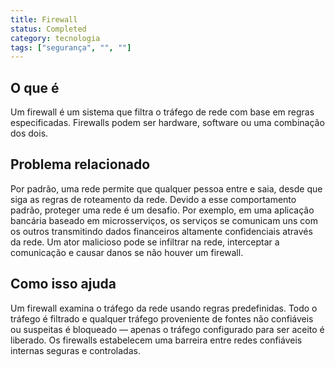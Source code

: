 ```yaml
---
title: Firewall
status: Completed
category: tecnologia
tags: ["segurança", "", ""]
---
```


## O que é

Um firewall é um sistema que filtra o tráfego de rede com base em regras especificadas. Firewalls podem ser hardware, software ou uma combinação dos dois.

## Problema relacionado
 
Por padrão, uma rede permite que qualquer pessoa entre e saia, desde que siga as regras de roteamento da rede. Devido a esse comportamento padrão, proteger uma rede é um desafio. Por exemplo, em uma aplicação bancária baseado em microsserviços, os serviços se comunicam uns com os outros transmitindo dados financeiros altamente confidenciais através da rede. Um ator malicioso pode se infiltrar na rede, interceptar a comunicação e causar danos se não houver um firewall.

## Como isso ajuda

Um firewall examina o tráfego da rede usando regras predefinidas. Todo o tráfego é filtrado e qualquer tráfego proveniente de fontes não confiáveis ou suspeitas é bloqueado — apenas o tráfego configurado para ser aceito é liberado. Os firewalls estabelecem uma barreira entre redes confiáveis internas seguras e controladas.

